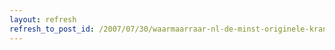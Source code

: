 ```yaml
---
layout: refresh
refresh_to_post_id: /2007/07/30/waarmaarraar-nl-de-minst-originele-krant-van-nederland
---
```

